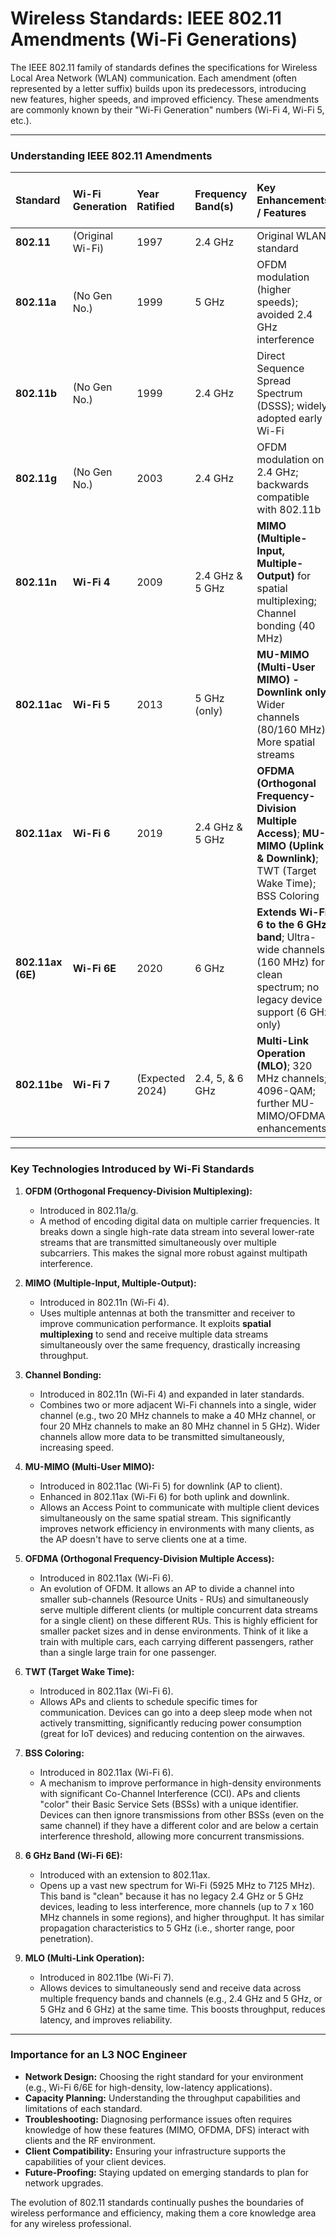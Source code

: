 # Wireless Standards: IEEE 802.11 Amendments (Wi-Fi Generations)

The IEEE 802.11 family of standards defines the specifications for Wireless Local Area Network (WLAN) communication. Each amendment (often represented by a letter suffix) builds upon its predecessors, introducing new features, higher speeds, and improved efficiency. These amendments are commonly known by their "Wi-Fi Generation" numbers (Wi-Fi 4, Wi-Fi 5, etc.).

---

### Understanding IEEE 802.11 Amendments

| Standard | Wi-Fi Generation | Year Ratified | Frequency Band(s) | Key Enhancements / Features                                                | Max Theoretical Speed (Approx.) |
| :------- | :--------------- | :------------ | :---------------- | :------------------------------------------------------------------------- | :------------------------------ |
| **802.11** | (Original Wi-Fi) | 1997          | 2.4 GHz           | Original WLAN standard                                                     | 2 Mbps                          |
| **802.11a**| (No Gen No.)     | 1999          | 5 GHz             | OFDM modulation (higher speeds); avoided 2.4 GHz interference              | 54 Mbps                         |
| **802.11b**| (No Gen No.)     | 1999          | 2.4 GHz           | Direct Sequence Spread Spectrum (DSSS); widely adopted early Wi-Fi         | 11 Mbps                         |
| **802.11g**| (No Gen No.)     | 2003          | 2.4 GHz           | OFDM modulation on 2.4 GHz; backwards compatible with 802.11b              | 54 Mbps                         |
| **802.11n**| **Wi-Fi 4** | 2009          | 2.4 GHz & 5 GHz   | **MIMO (Multiple-Input, Multiple-Output)** for spatial multiplexing; Channel bonding (40 MHz) | Up to 600 Mbps                  |
| **802.11ac**|**Wi-Fi 5** | 2013          | 5 GHz (only)      | **MU-MIMO (Multi-User MIMO) - Downlink only**; Wider channels (80/160 MHz); More spatial streams | Up to 6.9 Gbps                  |
| **802.11ax**|**Wi-Fi 6** | 2019          | 2.4 GHz & 5 GHz   | **OFDMA (Orthogonal Frequency-Division Multiple Access)**; **MU-MIMO (Uplink & Downlink)**; TWT (Target Wake Time); BSS Coloring | Up to 9.6 Gbps                  |
| **802.11ax (6E)**|**Wi-Fi 6E** | 2020          | 6 GHz             | **Extends Wi-Fi 6 to the 6 GHz band**; Ultra-wide channels (160 MHz) for clean spectrum; no legacy device support (6 GHz only) | Up to 9.6 Gbps                  |
| **802.11be**|**Wi-Fi 7** | (Expected 2024)| 2.4, 5, & 6 GHz   | **Multi-Link Operation (MLO)**; 320 MHz channels; 4096-QAM; further MU-MIMO/OFDMA enhancements | Up to 46 Gbps                   |

---

### Key Technologies Introduced by Wi-Fi Standards

1.  **OFDM (Orthogonal Frequency-Division Multiplexing):**
    * Introduced in 802.11a/g.
    * A method of encoding digital data on multiple carrier frequencies. It breaks down a single high-rate data stream into several lower-rate streams that are transmitted simultaneously over multiple subcarriers. This makes the signal more robust against multipath interference.

2.  **MIMO (Multiple-Input, Multiple-Output):**
    * Introduced in 802.11n (Wi-Fi 4).
    * Uses multiple antennas at both the transmitter and receiver to improve communication performance. It exploits **spatial multiplexing** to send and receive multiple data streams simultaneously over the same frequency, drastically increasing throughput.

3.  **Channel Bonding:**
    * Introduced in 802.11n (Wi-Fi 4) and expanded in later standards.
    * Combines two or more adjacent Wi-Fi channels into a single, wider channel (e.g., two 20 MHz channels to make a 40 MHz channel, or four 20 MHz channels to make an 80 MHz channel in 5 GHz). Wider channels allow more data to be transmitted simultaneously, increasing speed.

4.  **MU-MIMO (Multi-User MIMO):**
    * Introduced in 802.11ac (Wi-Fi 5) for downlink (AP to client).
    * Enhanced in 802.11ax (Wi-Fi 6) for both uplink and downlink.
    * Allows an Access Point to communicate with multiple client devices simultaneously on the same spatial stream. This significantly improves network efficiency in environments with many clients, as the AP doesn't have to serve clients one at a time.

5.  **OFDMA (Orthogonal Frequency-Division Multiple Access):**
    * Introduced in 802.11ax (Wi-Fi 6).
    * An evolution of OFDM. It allows an AP to divide a channel into smaller sub-channels (Resource Units - RUs) and simultaneously serve multiple different clients (or multiple concurrent data streams for a single client) on these different RUs. This is highly efficient for smaller packet sizes and in dense environments. Think of it like a train with multiple cars, each carrying different passengers, rather than a single large train for one passenger.

6.  **TWT (Target Wake Time):**
    * Introduced in 802.11ax (Wi-Fi 6).
    * Allows APs and clients to schedule specific times for communication. Devices can go into a deep sleep mode when not actively transmitting, significantly reducing power consumption (great for IoT devices) and reducing contention on the airwaves.

7.  **BSS Coloring:**
    * Introduced in 802.11ax (Wi-Fi 6).
    * A mechanism to improve performance in high-density environments with significant Co-Channel Interference (CCI). APs and clients "color" their Basic Service Sets (BSSs) with a unique identifier. Devices can then ignore transmissions from other BSSs (even on the same channel) if they have a different color and are below a certain interference threshold, allowing more concurrent transmissions.

8.  **6 GHz Band (Wi-Fi 6E):**
    * Introduced with an extension to 802.11ax.
    * Opens up a vast new spectrum for Wi-Fi (5925 MHz to 7125 MHz). This band is "clean" because it has no legacy 2.4 GHz or 5 GHz devices, leading to less interference, more channels (up to 7 x 160 MHz channels in some regions), and higher throughput. It has similar propagation characteristics to 5 GHz (i.e., shorter range, poor penetration).

9.  **MLO (Multi-Link Operation):**
    * Introduced in 802.11be (Wi-Fi 7).
    * Allows devices to simultaneously send and receive data across multiple frequency bands and channels (e.g., 2.4 GHz and 5 GHz, or 5 GHz and 6 GHz) at the same time. This boosts throughput, reduces latency, and improves reliability.

---

### Importance for an L3 NOC Engineer

* **Network Design:** Choosing the right standard for your environment (e.g., Wi-Fi 6/6E for high-density, low-latency applications).
* **Capacity Planning:** Understanding the throughput capabilities and limitations of each standard.
* **Troubleshooting:** Diagnosing performance issues often requires knowledge of how these features (MIMO, OFDMA, DFS) interact with clients and the RF environment.
* **Client Compatibility:** Ensuring your infrastructure supports the capabilities of your client devices.
* **Future-Proofing:** Staying updated on emerging standards to plan for network upgrades.

The evolution of 802.11 standards continually pushes the boundaries of wireless performance and efficiency, making them a core knowledge area for any wireless professional.
